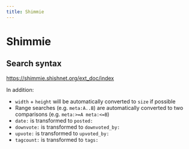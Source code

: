 ```yaml
---
title: Shimmie
---
```



# Shimmie

## Search syntax

<https://shimmie.shishnet.org/ext_doc/index>

In addition:
* `width` + `height` will be automatically converted to `size` if possible
* Range searches (e.g. `meta:A..B`) are automatically converted to two comparisons (e.g. `meta:>=A meta:<=B`)
* `date:` is transformed to `posted:`
* `downvote:` is transformed to `downvoted_by:`
* `upvote:` is transformed to `upvoted_by:`
* `tagcount:` is transformed to `tags:`